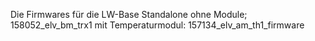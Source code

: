 Die Firmwares für die LW-Base
Standalone ohne Module; 158052_elv_bm_trx1 
mit Temperaturmodul: 157134_elv_am_th1_firmware
